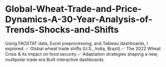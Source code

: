 # Global-Wheat-Trade-and-Price-Dynamics-A-30-Year-Analysis-of-Trends-Shocks-and-Shifts
Using FAOSTAT data, Excel preprocessing, and Tableau dashboards, I explored: ✅ Global wheat trade shifts (U.S., India, Brazil) ✅ The 2022 Wheat Crisis &amp; its impact on food security ✅ Adaptation strategies shaping a new, multipolar trade era  Built interactive dashboards.
